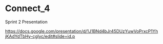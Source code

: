 # Connect_4

Sprint 2 Presentation

https://docs.google.com/presentation/d/1J1BNd4bJr45DUzYuwVoPrxcP1YhjKAdYdTbHy-cglyc/edit#slide=id.p
